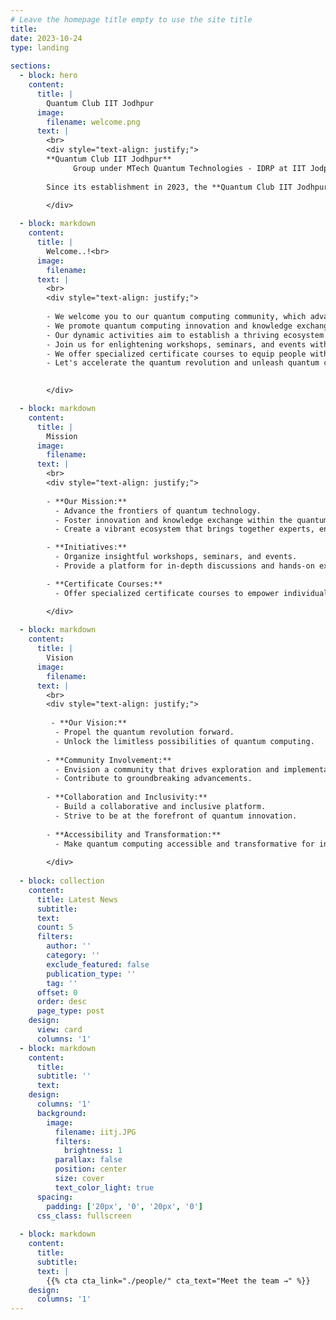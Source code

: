 ```yaml
---
# Leave the homepage title empty to use the site title
title: 
date: 2023-10-24
type: landing
  
sections:
  - block: hero
    content:
      title: |
        Quantum Club IIT Jodhpur
      image:
        filename: welcome.png
      text: |
        <br>
        <div style="text-align: justify;">
        **Quantum Club IIT Jodhpur**
              Group under MTech Quantum Technologies - IDRP at IIT Jodphur. Currently ran by MTech Students of MTech Quantum Technologies
          
        Since its establishment in 2023, the **Quantum Club IIT Jodhpur** (previously called as Quantum Computing Innovators Group) has served as a hub of excellence dedicated to the research, education and practical application of Quantum Technology.
    
        </div>

  - block: markdown
    content:
      title: |
        Welcome..!<br>
      image:
        filename: 
      text: |
        <br>
        <div style="text-align: justify;">
        
        - We welcome you to our quantum computing community, which advances quantum technology.
        - We promote quantum computing innovation and knowledge exchange.
        - Our dynamic activities aim to establish a thriving ecosystem for professionals, enthusiasts, and learners.
        - Join us for enlightening workshops, seminars, and events with in-depth discussions and hands-on experiences.
        - We offer specialized certificate courses to equip people with quantum skills.
        - Let's accelerate the quantum revolution and unleash quantum computing's boundless potential.

    
        </div>

  - block: markdown
    content:
      title: |
        Mission
      image:
        filename: 
      text: |
        <br>
        <div style="text-align: justify;">
        
        - **Our Mission:**
          - Advance the frontiers of quantum technology.
          - Foster innovation and knowledge exchange within the quantum domain, with a primary focus on quantum computing.
          - Create a vibrant ecosystem that brings together experts, enthusiasts, and learners.

        - **Initiatives:**
          - Organize insightful workshops, seminars, and events.
          - Provide a platform for in-depth discussions and hands-on experiences.

        - **Certificate Courses:**
          - Offer specialized certificate courses to empower individuals with the skills needed to navigate the quantum landscape.

        </div>
  
  - block: markdown
    content:
      title: |
        Vision
      image:
        filename: 
      text: |
        <br>
        <div style="text-align: justify;">
        
         - **Our Vision:**
          - Propel the quantum revolution forward.
          - Unlock the limitless possibilities of quantum computing.
      
        - **Community Involvement:**
          - Envision a community that drives exploration and implementation of quantum technologies.
          - Contribute to groundbreaking advancements.
      
        - **Collaboration and Inclusivity:**
          - Build a collaborative and inclusive platform.
          - Strive to be at the forefront of quantum innovation.
      
        - **Accessibility and Transformation:**
          - Make quantum computing accessible and transformative for individuals and industries alike.
    
        </div>
        
  - block: collection
    content:
      title: Latest News
      subtitle:
      text:
      count: 5
      filters:
        author: ''
        category: ''
        exclude_featured: false
        publication_type: ''
        tag: ''
      offset: 0
      order: desc
      page_type: post
    design:
      view: card
      columns: '1'
  - block: markdown
    content:
      title:
      subtitle: ''
      text:
    design:
      columns: '1'
      background:
        image: 
          filename: iitj.JPG
          filters:
            brightness: 1
          parallax: false
          position: center
          size: cover
          text_color_light: true
      spacing:
        padding: ['20px', '0', '20px', '0']
      css_class: fullscreen
  
  - block: markdown
    content:
      title:
      subtitle:
      text: |
        {{% cta cta_link="./people/" cta_text="Meet the team →" %}}
    design:
      columns: '1'
---
```

